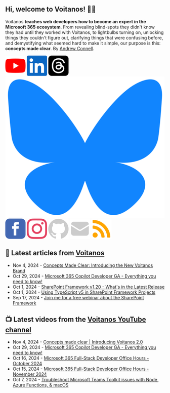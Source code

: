 ## Hi, welcome to Voitanos! 👋🏼

Voitanos **teaches web developers how to become an expert in the Microsoft 365 ecosystem**. From revealing blind-spots they didn't know they had until they worked with Voitanos, to lightbulbs turning on, unlocking things they couldn't figure out, clarifying things that were confusing before, and demystifying what seemed hard to make it simple, our purpose is this: **concepts made clear**. By [Andrew Connell](https://www.voitanos.io/pages/about-andrew).

[![](https://raw.githubusercontent.com/Voitanos/.github/main/images/youtube.svg)](http://voitanos.social/youtube) [![](https://raw.githubusercontent.com/Voitanos/.github/main/images/linkedin.svg)](http://voitanos.social/linkedin) [![](https://raw.githubusercontent.com/Voitanos/.github/main/images/threads.svg)](http://voitanos.social/threads) [![](https://raw.githubusercontent.com/Voitanos/.github/main/images/bluesky.svg)](http://voitanos.social/bluesky) [![](https://raw.githubusercontent.com/Voitanos/.github/main/images/facebook.svg)](http://voitanos.social/facebook) [![](https://raw.githubusercontent.com/Voitanos/.github/main/images/instagram.svg)](http://voitanos.social/instagram) [![](https://raw.githubusercontent.com/Voitanos/.github/main/images/github.svg)](http://voitanos.social/github) [![](https://raw.githubusercontent.com/Voitanos/.github/main/images/mail.svg)](https://www.voitanos.io/newsletter) [![](https://raw.githubusercontent.com/Voitanos/.github/main/images/rss.svg)](https://www.voitanos.io/blog)

## 📙 Latest articles from [Voitanos](https://www.voitanos.io/blog)
<!-- VOITANOSBLOG-POST-LIST:START -->
- Nov 4, 2024 - [Concepts Made Clear: Introducing the New Voitanos Brand](https://www.voitanos.io/blog/concepts-made-clear-introducing-the-new-voitanos-brand/?utm_medium=rss&utm_source=voitanos.io)
- Oct 29, 2024 - [Microsoft 365 Copilot Developer GA - Everything you need to know!](https://www.voitanos.io/blog/microsoft-365-copilot-generally-available-october-2024/?utm_medium=rss&utm_source=voitanos.io)
- Oct 1, 2024 - [SharePoint Framework v1.20 - What&#39;s in the Latest Release](https://www.voitanos.io/blog/sharepoint-framework-v1-20-whats-in-latest-update-of-spfx/?utm_medium=rss&utm_source=voitanos.io)
- Oct 1, 2024 - [Using TypeScript v5 in SharePoint Framework Projects](https://www.voitanos.io/blog/sharepoint-framework-typescript-v5/?utm_medium=rss&utm_source=voitanos.io)
- Sep 17, 2024 - [Join me for a free webinar about the SharePoint Framework](https://www.voitanos.io/blog/joinme-espc-webinar-spfx-overview-20241015/?utm_medium=rss&utm_source=voitanos.io)<!-- VOITANOSBLOG-POST-LIST:END -->

## 📺 Latest videos from the [Voitanos YouTube channel](https://www.youtube.com/voitanosio)
<!-- VOITANOSYOUTUBE-POST-LIST:START -->
- Nov 4, 2024 - [Concepts made clear | Introducing Voitanos 2.0](https://www.youtube.com/watch?v=9hi0R4XDGzs)
- Oct 29, 2024 - [Microsoft 365 Copilot Developer GA - Everything you need to know!](https://www.youtube.com/watch?v=IKG-UEdmP7M)
- Oct 16, 2024 - [Microsoft 365 Full-Stack Developer Office Hours - October 2024](https://www.youtube.com/watch?v=VUEDgJ1VcPk)
- Oct 15, 2024 - [Microsoft 365 Full-Stack Developer Office Hours - November 2024](https://www.youtube.com/watch?v=aSPEOMH7ntc)
- Oct 7, 2024 - [Troubleshoot Microsoft Teams Toolkit issues with Node, Azure Functions, &amp; macOS](https://www.youtube.com/watch?v=rhOTfmPRS70)<!-- VOITANOSYOUTUBE-POST-LIST:END -->
